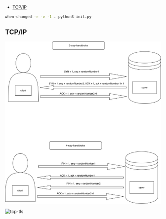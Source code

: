 - [TCP/IP](#tcpip)

```bash
when-changed -r -v -1 . python3 init.py
```
## TCP/IP

![handshake](tcp-ip-handshake.png)

![tcp-tls](https://www.cloudflare.com/resources/images/slt3lc6tev37/5aYOr5erfyNBq20X5djTco/3c859532c91f25d961b2884bf521c1eb/tls-ssl-handshake.png)